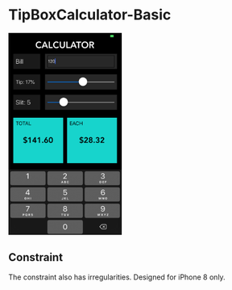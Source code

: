 # TipBoxCalculator-Basic

<img src="https://github.com/Bucerella/TipBoxCalculator-Basic/blob/master/Calculator/Assets.xcassets/ss.imageset/ss.png" height="400">


## Constraint 

The constraint also has irregularities.
Designed for iPhone 8 only. 
